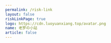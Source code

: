 ```yaml
---
permalink: /risk-link
layout: false
riskLinkPage: true
logo: https://cdn.luoyuanxiang.top/avatar.png
name: 老罗の小站
article: false
---
```

